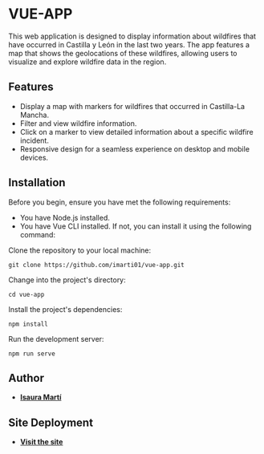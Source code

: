 # VUE-APP

This web application is designed to display information about wildfires that have occurred in Castilla y León in the last two years. The app features a map that shows the geolocations of these wildfires, allowing users to visualize and explore wildfire data in the region.

## Features

- Display a map with markers for wildfires that occurred in Castilla-La Mancha.
- Filter and view wildfire information.
- Click on a marker to view detailed information about a specific wildfire incident.
- Responsive design for a seamless experience on desktop and mobile devices.

## Installation

Before you begin, ensure you have met the following requirements:

- You have Node.js installed.
- You have Vue CLI installed. If not, you can install it using the following command:

Clone the repository to your local machine:

```
git clone https://github.com/imarti01/vue-app.git
```

Change into the project's directory:

```
cd vue-app
```

Install the project's dependencies:

```
npm install
```

Run the development server:

```
npm run serve
```

## Author

- **[Isaura Martí](https://github.com/imarti01)**

## Site Deployment

- **[Visit the site](https://tourmaline-travesseiro-9a9ff5.netlify.app/)**
